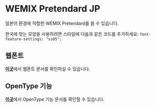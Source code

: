 # WEMIX Pretendard JP

일본어 환경에 적합한 WEMIX Pretendard를 쓸 수 있습니다.

한국에 맞는 모양을 사용하려면 스타일에 다음과 같은 코드를 추가하세요: `font-feature-settings: "ss05";`

## 웹폰트

[**이곳**](/packages/wemix-pretendard-jp/docs/webfont/README.md)에서 웹폰트 문서를 확인하실 수 있습니다.

## OpenType 기능

[**이곳**](/docs/feature/README.md)에서 OpenType 기능 문서를 확인할 수 있습니다.

